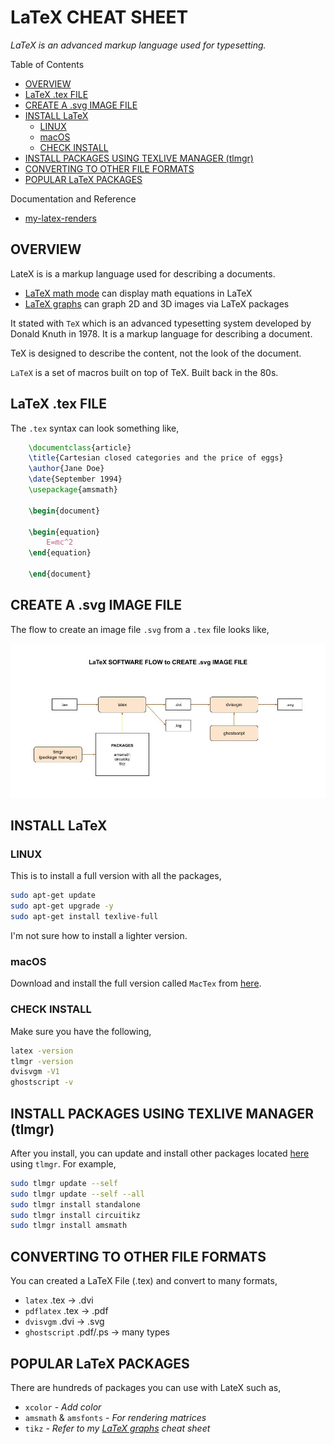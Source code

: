 # LaTeX CHEAT SHEET

_LaTeX is an advanced markup language used for typesetting._

Table of Contents

* [OVERVIEW](https://github.com/JeffDeCola/my-cheat-sheets/tree/master/software/development/languages/latex-cheat-sheet#overview)
* [LaTeX .tex FILE](https://github.com/JeffDeCola/my-cheat-sheets/tree/master/software/development/languages/latex-cheat-sheet#latex-tex-file)
* [CREATE A .svg IMAGE FILE](https://github.com/JeffDeCola/my-cheat-sheets/tree/master/software/development/languages/latex-cheat-sheet#create-a-svg-image-file)
* [INSTALL LaTeX](https://github.com/JeffDeCola/my-cheat-sheets/tree/master/software/development/languages/latex-cheat-sheet#install-latex)
  * [LINUX](https://github.com/JeffDeCola/my-cheat-sheets/tree/master/software/development/languages/latex-cheat-sheet#linux)
  * [macOS](https://github.com/JeffDeCola/my-cheat-sheets/tree/master/software/development/languages/latex-cheat-sheet#macos)
  * [CHECK INSTALL](https://github.com/JeffDeCola/my-cheat-sheets/tree/master/software/development/languages/latex-cheat-sheet#check-install)
* [INSTALL PACKAGES USING TEXLIVE MANAGER (tlmgr)](https://github.com/JeffDeCola/my-cheat-sheets/tree/master/software/development/languages/latex-cheat-sheet#install-packages-using-texlive-manager-tlmgr)
* [CONVERTING TO OTHER FILE FORMATS](https://github.com/JeffDeCola/my-cheat-sheets/tree/master/software/development/languages/latex-cheat-sheet#converting-to-other-file-formats)
* [POPULAR LaTeX PACKAGES](https://github.com/JeffDeCola/my-cheat-sheets/tree/master/software/development/languages/latex-cheat-sheet#popular-latex-packages)

Documentation and Reference

* [my-latex-renders](https://github.com/JeffDeCola/my-latex-renders)

## OVERVIEW

LateX is is a markup language used for describing a documents.

* [LaTeX math mode](https://github.com/JeffDeCola/my-cheat-sheets/tree/master/software/development/languages/latex-cheat-sheet/latex-math-mode.md)
can display math equations in LaTeX
* [LaTeX graphs](https://github.com/JeffDeCola/my-cheat-sheets/tree/master/software/development/languages/latex-cheat-sheet/latex-graphs.md)
can graph 2D and 3D images via LaTeX packages

It stated with `TeX` which is an advanced typesetting system
developed by Donald Knuth in 1978. It is a markup language
for describing a document.

TeX is designed to describe the content, not the look of the document.

`LaTeX` is a set of macros built on top of TeX. Built back in the 80s.

## LaTeX .tex FILE

The `.tex` syntax can look something like,

```latex
    \documentclass{article}
    \title{Cartesian closed categories and the price of eggs}
    \author{Jane Doe}
    \date{September 1994}
    \usepackage{amsmath}

    \begin{document}

    \begin{equation}
        E=mc^2
    \end{equation}

    \end{document}
```

## CREATE A .svg IMAGE FILE

The flow to create an image file `.svg` from a `.tex` file looks like,

![IMAGE - latex-software-flow-to-create-svg-image-file - IMAGE](../../../../docs/pics/latex-software-flow-to-create-svg-image-file.jpg)

## INSTALL LaTeX

### LINUX

This is to install a full version with all the packages,

```bash
sudo apt-get update
sudo apt-get upgrade -y
sudo apt-get install texlive-full
```

I'm not sure how to install a lighter version.

### macOS

Download and install the full version called `MacTex` from
[here](http://tug.org/mactex/mactex-download.html).

### CHECK INSTALL

Make sure you have the following,

```bash
latex -version
tlmgr -version
dvisvgm -V1
ghostscript -v
```

## INSTALL PACKAGES USING TEXLIVE MANAGER (tlmgr)

After you install, you can update and install other packages located
[here](https://ctan.org/)
using `tlmgr`. For example,

```bash
sudo tlmgr update --self
sudo tlmgr update --self --all
sudo tlmgr install standalone
sudo tlmgr install circuitikz
sudo tlmgr install amsmath
```

## CONVERTING TO OTHER FILE FORMATS

You can created a LaTeX File (.tex) and convert to many formats,

* `latex` .tex -> .dvi
* `pdflatex` .tex -> .pdf
* `dvisvgm` .dvi -> .svg
* `ghostscript` .pdf/.ps -> many types

## POPULAR LaTeX PACKAGES

There are hundreds of packages you can use with LateX such as,

* `xcolor` - _Add color_
* `amsmath` & `amsfonts` - _For rendering matrices_
* `tikz` - _Refer to my
  [LaTeX graphs](https://github.com/JeffDeCola/my-cheat-sheets/tree/master/software/development/languages/latex-cheat-sheet/latex-math-mode.md)
  cheat sheet_
